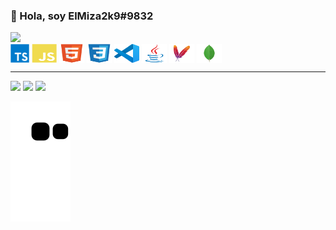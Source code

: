 ### 🚀 Hola, soy ElMiza2k9#9832

<!--
**ElMiza2k9/ElMiza2k9** is a ✨ _special_ ✨ repository because its `README.md` (this file) appears on your GitHub profile.

Here are some ideas to get you started:

- 🔭 I’m currently working on ...
- 🌱 I’m currently learning ...
- 👯 I’m looking to collaborate on ...
- 🤔 I’m looking for help with ...
- 💬 Ask me about ...
- 📫 How to reach me: ...
- 😄 Pronouns: ...
- ⚡ Fun fact: ...
-->
<img src="https://img.shields.io/github/stars/ElMiza2k9?color=fca903&label=%E2%AD%90%20STARS&style=for-the-badge">


<div style= "display: inline_block">
  <img align="center" alt="TS" width="30px" width="40" src="https://raw.githubusercontent.com/devicons/devicon/master/icons/typescript/typescript-original.svg"/>
  <img align="center" alt="JS" height="30" width="40" src="https://raw.githubusercontent.com/devicons/devicon/master/icons/javascript/javascript-plain.svg">
  <img align="center" alt="HTML" height="30" width="40" src="https://raw.githubusercontent.com/devicons/devicon/master/icons/html5/html5-original.svg">
  <img align="center" alt="CSS" height="30" width="40" src="https://raw.githubusercontent.com/devicons/devicon/master/icons/css3/css3-original.svg">
  <img align="center" alt="VSC" height="30" width="40" src="https://raw.githubusercontent.com/devicons/devicon/master/icons/vscode/vscode-original.svg">
  <img align="center" alt="JAVA" height="30" width="40" src="https://raw.githubusercontent.com/devicons/devicon/master/icons/java/java-original.svg">
  <img align="center" alt="MAVEN" height="30" width="40" src="https://raw.githubusercontent.com/devicons/devicon/master/icons/maven/maven-original.svg">
  <img align="center" alt="MONGODB" height="30" width="40" src="https://raw.githubusercontent.com/devicons/devicon/master/icons/mongodb/mongodb-original.svg">
</div>
<hr>


<a target="_blank" href="https://www.youtube.com/channel/UCvuMYsDfS7s-8GNfqhDVp1w" target="_blank"><img src="https://img.shields.io/badge/YouTube-FF0000?style=for-the-badge&logo=youtube&logoColor=white" target="_blank"></a>
<a href="https://discord.com/invite/qhu5GHDhwR" target="_blank"><img src="https://img.shields.io/badge/Discord-5865F2?style=for-the-badge&logo=discord&logoColor=white" target="_blank"></a>
<a href="https://discord.com/invite/qhu5GHDhwR" target="_blank"><img src="https://img.shields.io/badge/twitter-000000?style=for-the-badge&logo=x&logoColor=white&url=ElMiza2k9" target="_blank"></a> 

 
 ![Snake animation](https://raw.githubusercontent.com/rafaballerini/rafaballerini/db671cecfd8a0d137a7eddd413730d5efa073182/github-contribution-grid-snake.svg)

